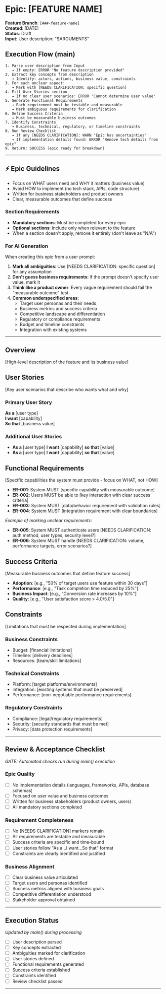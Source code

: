 # Epic: [FEATURE NAME]

**Feature Branch**: `[###-feature-name]`  
**Created**: [DATE]  
**Status**: Draft  
**Input**: User description: "$ARGUMENTS"

## Execution Flow (main)
```
1. Parse user description from Input
   → If empty: ERROR "No feature description provided"
2. Extract key concepts from description
   → Identify: actors, actions, business value, constraints
3. For each unclear aspect:
   → Mark with [NEEDS CLARIFICATION: specific question]
4. Fill User Stories section
   → If no clear user scenarios: ERROR "Cannot determine user value"
5. Generate Functional Requirements
   → Each requirement must be testable and measurable
   → Mark ambiguous requirements for clarification
6. Define Success Criteria
   → Must be measurable business outcomes
7. Identify Constraints
   → Business, technical, regulatory, or timeline constraints
8. Run Review Checklist
   → If any [NEEDS CLARIFICATION]: WARN "Epic has uncertainties"
   → If implementation details found: ERROR "Remove tech details from epic"
9. Return: SUCCESS (epic ready for breakdown)
```

---

## ⚡ Epic Guidelines
- Focus on WHAT users need and WHY it matters (business value)
- Avoid HOW to implement (no tech stack, APIs, code structure)
- Written for business stakeholders and product owners
- Clear, measurable outcomes that define success

### Section Requirements
- **Mandatory sections**: Must be completed for every epic
- **Optional sections**: Include only when relevant to the feature
- When a section doesn't apply, remove it entirely (don't leave as "N/A")

### For AI Generation
When creating this epic from a user prompt:
1. **Mark all ambiguities**: Use [NEEDS CLARIFICATION: specific question] for any assumption
2. **Don't guess business requirements**: If the prompt doesn't specify user value, mark it
3. **Think like a product owner**: Every vague requirement should fail the "measurable outcome" test
4. **Common underspecified areas**:
   - Target user personas and their needs
   - Business metrics and success criteria
   - Competitive landscape and differentiation
   - Regulatory or compliance requirements
   - Budget and timeline constraints
   - Integration with existing systems

---

## Overview
[High-level description of the feature and its business value]

## User Stories
[Key user scenarios that describe who wants what and why]

### Primary User Story
**As a** [user type]  
**I want** [capability]  
**So that** [business value]

### Additional User Stories
- **As a** [user type] **I want** [capability] **so that** [value]
- **As a** [user type] **I want** [capability] **so that** [value]

## Functional Requirements
[Specific capabilities the system must provide - focus on WHAT, not HOW]

- **ER-001**: System MUST [specific capability with measurable outcome]
- **ER-002**: Users MUST be able to [key interaction with clear success criteria]  
- **ER-003**: System MUST [data/behavior requirement with validation rules]
- **ER-004**: System MUST [integration requirement with clear boundaries]

*Example of marking unclear requirements:*
- **ER-005**: System MUST authenticate users [NEEDS CLARIFICATION: auth method, user types, security level?]
- **ER-006**: System MUST handle [NEEDS CLARIFICATION: volume, performance targets, error scenarios?]

## Success Criteria
[Measurable business outcomes that define feature success]

- **Adoption**: [e.g., "50% of target users use feature within 30 days"]
- **Performance**: [e.g., "Task completion time reduced by 25%"]
- **Business Impact**: [e.g., "Conversion rate increases by 10%"]
- **Quality**: [e.g., "User satisfaction score > 4.0/5.0"]

## Constraints
[Limitations that must be respected during implementation]

### Business Constraints
- Budget: [financial limitations]
- Timeline: [delivery deadlines]
- Resources: [team/skill limitations]

### Technical Constraints
- Platform: [target platforms/environments]
- Integration: [existing systems that must be preserved]
- Performance: [non-negotiable performance requirements]

### Regulatory Constraints
- Compliance: [legal/regulatory requirements]
- Security: [security standards that must be met]
- Privacy: [data protection requirements]

---

## Review & Acceptance Checklist
*GATE: Automated checks run during main() execution*

### Epic Quality
- [ ] No implementation details (languages, frameworks, APIs, database schemas)
- [ ] Focused on user value and business outcomes
- [ ] Written for business stakeholders (product owners, users)
- [ ] All mandatory sections completed

### Requirement Completeness
- [ ] No [NEEDS CLARIFICATION] markers remain
- [ ] All requirements are testable and measurable
- [ ] Success criteria are specific and time-bound
- [ ] User stories follow "As a...I want...So that" format
- [ ] Constraints are clearly identified and justified

### Business Alignment
- [ ] Clear business value articulated
- [ ] Target users and personas identified
- [ ] Success metrics aligned with business goals
- [ ] Competitive differentiation understood
- [ ] Stakeholder approval obtained

---

## Execution Status
*Updated by main() during processing*

- [ ] User description parsed
- [ ] Key concepts extracted
- [ ] Ambiguities marked for clarification
- [ ] User stories defined
- [ ] Functional requirements generated
- [ ] Success criteria established
- [ ] Constraints identified
- [ ] Review checklist passed

---